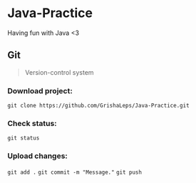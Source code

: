 # Java-Practice
Having fun with Java <3

## Git
> Version-control system

[cheat sheet]: http://overapi.com/static/cs/git-cheat-sheet.pdf

### Download project:
```git clone https://github.com/GrishaLeps/Java-Practice.git```

### Check status:
```git status```

### Upload changes:
```git add .```
```git commit -m "Message."```
```git push```
